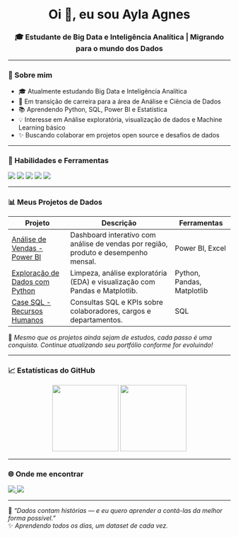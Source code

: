 <!-- 🌟 Capa -->
<h1 align="center">Oi 👋, eu sou Ayla Agnes</h1>
<h3 align="center">🎓 Estudante de Big Data e Inteligência Analítica | Migrando para o mundo dos Dados</h3>

---

### 🌱 Sobre mim

- 🎓 Atualmente estudando Big Data e Inteligência Analítica 
- 💼 Em transição de carreira para a área de Análise e Ciência de Dados 
- 📚 Aprendendo Python, SQL, Power BI e Estatística 
- 💡 Interesse em Análise exploratória, visualização de dados e Machine Learning básico 
- ✨ Buscando colaborar em projetos open source e desafios de dados 

---

### 🧠 Habilidades e Ferramentas

<p align="left">
  <img src="https://img.shields.io/badge/Python-3776AB?logo=python&logoColor=white" />
  <img src="https://img.shields.io/badge/SQL-316192?logo=postgresql&logoColor=white" />
  <img src="https://img.shields.io/badge/Power%20BI-F2C811?logo=powerbi&logoColor=black" />
  <img src="https://img.shields.io/badge/Excel-217346?logo=microsoftexcel&logoColor=white" />
  <img src="https://img.shields.io/badge/Google%20Data%20Studio-4285F4?logo=google&logoColor=white" />
</p>

---

### 📊 Meus Projetos de Dados

| Projeto | Descrição | Ferramentas |
|----------|------------|-------------|
| [Análise de Vendas - Power BI](https://github.com/aylaagnes/projeto-vendas-powerbi) | Dashboard interativo com análise de vendas por região, produto e desempenho mensal. | Power BI, Excel |
| [Exploração de Dados com Python](https://github.com/aylaagnes/analise-dados-python) | Limpeza, análise exploratória (EDA) e visualização com Pandas e Matplotlib. | Python, Pandas, Matplotlib |
| [Case SQL - Recursos Humanos](https://github.com/aylaagnes/sql-rh-analise) | Consultas SQL e KPIs sobre colaboradores, cargos e departamentos. | SQL |

🧩 *Mesmo que os projetos ainda sejam de estudos, cada passo é uma conquista. Continue atualizando seu portfólio conforme for evoluindo!*  

---

### 📈 Estatísticas do GitHub 

<p align="center">
  <img src="https://github-readme-stats.vercel.app/api?username=aylaagnes&show_icons=true&theme=dracula" height="150" />
  <img src="https://github-readme-stats.vercel.app/api/top-langs/?username=aylaagnes&layout=compact&theme=dracula" height="150" />
</p>

---

### 🌐 Onde me encontrar 

<p align="left">
  <a href="https://www.linkedin.com/in/ayla-agnes-pitangui-coutinho/" target="_blank">
    <img src="https://img.shields.io/badge/-LinkedIn-%230077B5?logo=linkedin&logoColor=white" />
  </a>
  <a href="mailto:aylaagnes@hotmail.com" target="_blank">
    <img src="https://img.shields.io/badge/-Email-D14836?logo=gmail&logoColor=white" />
  </a>
</p>

---

💬 *“Dados contam histórias — e eu quero aprender a contá-las da melhor forma possível.”*  
✨ *Aprendendo todos os dias, um dataset de cada vez.*

